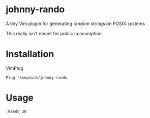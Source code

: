 # johnny-rando
A tiny Vim plugin for generating random strings on POSIX systems

This really isn't meant for public consumption

# Installation

VimPlug

```
Plug 'koepnick/johnny-rando
```

# Usage
```
:Rando 30
```
